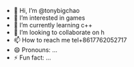 - 👋 Hi, I’m @tonybigchao
- 👀 I’m interested in games
- 🌱 I’m currently learning c++
- 💞️ I’m looking to collaborate on h
- 📫 How to reach me tel+8617762052717
- 😄 Pronouns: ...
- ⚡ Fun fact: ...

<!---
tonybigchao/tonybigchao is a ✨ special ✨ repository because its `README.md` (this file) appears on your GitHub profile.
You can click the Preview link to take a look at your changes.
--->
